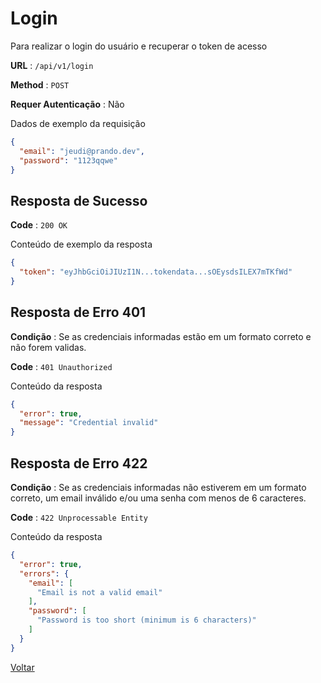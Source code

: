 # Login

Para realizar o login do usuário e recuperar o token de acesso  

**URL** : `/api/v1/login`

**Method** : `POST`

**Requer Autenticação** : Não

Dados de exemplo da requisição

```json
{
  "email": "jeudi@prando.dev",
  "password": "1123qqwe"
}
```

## Resposta de Sucesso

**Code** : `200 OK`

Conteúdo de exemplo da resposta

```json
{
  "token": "eyJhbGciOiJIUzI1N...tokendata...sOEysdsILEX7mTKfWd"
}
```

## Resposta de Erro 401

**Condição** : Se as credenciais informadas estão em um formato correto e não forem validas.

**Code** : `401 Unauthorized`

Conteúdo da resposta

```json
{
  "error": true,
  "message": "Credential invalid"
}
```

## Resposta de Erro 422

**Condição** : Se as credenciais informadas não estiverem em um formato correto, um email inválido e/ou uma senha com menos de 6 caracteres.

**Code** : `422 Unprocessable Entity`

Conteúdo da resposta

```json
{
  "error": true,
  "errors": {
    "email": [
      "Email is not a valid email"
    ],
    "password": [
      "Password is too short (minimum is 6 characters)"
    ]
  }
}
```

[Voltar](/README.md#endpoints)
